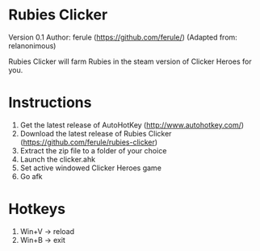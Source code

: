 # Rubies Clicker
Version 0.1 Author: ferule (https://github.com/ferule/) (Adapted from: relanonimous)

Rubies Clicker will farm Rubies in the steam version of Clicker Heroes for you.

# Instructions
1. Get the latest release of AutoHotKey (http://www.autohotkey.com/)
2. Download the latest release of Rubies Clicker (https://github.com/ferule/rubies-clicker)
3. Extract the zip file to a folder of your choice
4. Launch the clicker.ahk
5. Set active windowed Clicker Heroes game
6. Go afk

# Hotkeys
1. Win+V -> reload
2. Win+B -> exit
